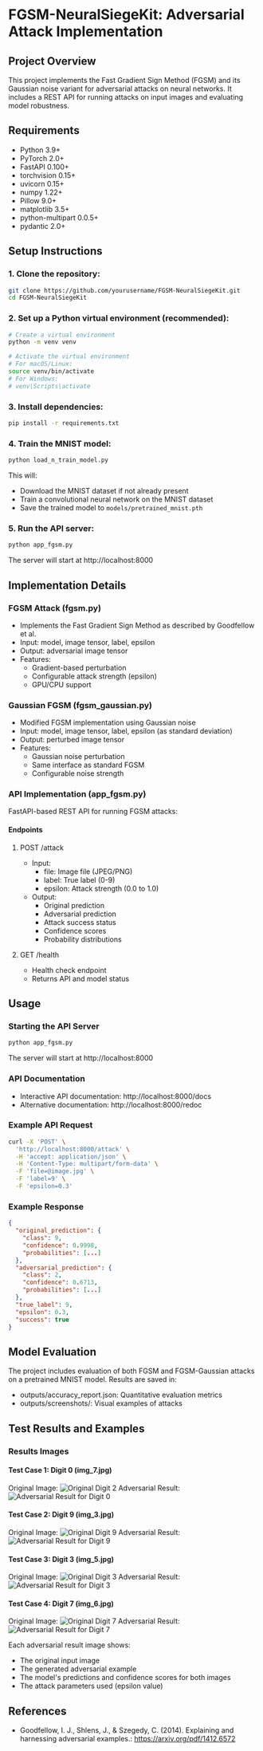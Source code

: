 # FGSM-NeuralSiegeKit: Adversarial Attack Implementation

## Project Overview
This project implements the Fast Gradient Sign Method (FGSM) and its Gaussian noise variant for adversarial attacks on neural networks. It includes a REST API for running attacks on input images and evaluating model robustness.

## Requirements
- Python 3.9+
- PyTorch 2.0+
- FastAPI 0.100+
- torchvision 0.15+
- uvicorn 0.15+
- numpy 1.22+
- Pillow 9.0+
- matplotlib 3.5+
- python-multipart 0.0.5+
- pydantic 2.0+

## Setup Instructions

### 1. Clone the repository:
```bash
git clone https://github.com/yourusername/FGSM-NeuralSiegeKit.git
cd FGSM-NeuralSiegeKit
```

### 2. Set up a Python virtual environment (recommended):
```bash
# Create a virtual environment
python -m venv venv

# Activate the virtual environment
# For macOS/Linux:
source venv/bin/activate
# For Windows:
# venv\Scripts\activate
```

### 3. Install dependencies:
```bash
pip install -r requirements.txt
```

### 4. Train the MNIST model:
```bash
python load_n_train_model.py
```
This will:
- Download the MNIST dataset if not already present
- Train a convolutional neural network on the MNIST dataset
- Save the trained model to `models/pretrained_mnist.pth`

### 5. Run the API server:
```bash
python app_fgsm.py
```
The server will start at http://localhost:8000

## Implementation Details

### FGSM Attack (fgsm.py)
- Implements the Fast Gradient Sign Method as described by Goodfellow et al.
- Input: model, image tensor, label, epsilon
- Output: adversarial image tensor
- Features:
  - Gradient-based perturbation
  - Configurable attack strength (epsilon)
  - GPU/CPU support

### Gaussian FGSM (fgsm_gaussian.py)
- Modified FGSM implementation using Gaussian noise
- Input: model, image tensor, label, epsilon (as standard deviation)
- Output: perturbed image tensor
- Features:
  - Gaussian noise perturbation
  - Same interface as standard FGSM
  - Configurable noise strength

### API Implementation (app_fgsm.py)
FastAPI-based REST API for running FGSM attacks:

#### Endpoints
1. POST /attack
   - Input:
     - file: Image file (JPEG/PNG)
     - label: True label (0-9)
     - epsilon: Attack strength (0.0 to 1.0)
   - Output:
     - Original prediction
     - Adversarial prediction
     - Attack success status
     - Confidence scores
     - Probability distributions

2. GET /health
   - Health check endpoint
   - Returns API and model status

## Usage

### Starting the API Server
```bash
python app_fgsm.py
```
The server will start at http://localhost:8000

### API Documentation
- Interactive API documentation: http://localhost:8000/docs
- Alternative documentation: http://localhost:8000/redoc

### Example API Request
```bash
curl -X 'POST' \
  'http://localhost:8000/attack' \
  -H 'accept: application/json' \
  -H 'Content-Type: multipart/form-data' \
  -F 'file=@image.jpg' \
  -F 'label=9' \
  -F 'epsilon=0.3'
```

### Example Response
```json
{
  "original_prediction": {
    "class": 9,
    "confidence": 0.9998,
    "probabilities": [...]
  },
  "adversarial_prediction": {
    "class": 2,
    "confidence": 0.6713,
    "probabilities": [...]
  },
  "true_label": 9,
  "epsilon": 0.3,
  "success": true
}
```

## Model Evaluation
The project includes evaluation of both FGSM and FGSM-Gaussian attacks on a pretrained MNIST model. Results are saved in:
- outputs/accuracy_report.json: Quantitative evaluation metrics
- outputs/screenshots/: Visual examples of attacks

## Test Results and Examples

### Results Images

#### Test Case 1: Digit 0 (img_7.jpg)
Original Image: ![Original Digit 2](test_images/img_7.jpg)
Adversarial Result: ![Adversarial Result for Digit 0](outputs/api_test_on_0.png)

#### Test Case 2: Digit 9 (img_3.jpg)
Original Image: ![Original Digit 9](test_images/img_3.jpg)
Adversarial Result: ![Adversarial Result for Digit 9](outputs/api_test_on_9.png)

#### Test Case 3: Digit 3 (img_5.jpg)
Original Image: ![Original Digit 3](test_images/img_5.jpg)
Adversarial Result: ![Adversarial Result for Digit 3](outputs/api_test_on_3.png)

#### Test Case 4: Digit 7 (img_6.jpg)
Original Image: ![Original Digit 7](test_images/img_6.jpg)
Adversarial Result: ![Adversarial Result for Digit 7](outputs/api_test_on_7.png)

Each adversarial result image shows:
- The original input image
- The generated adversarial example
- The model's predictions and confidence scores for both images
- The attack parameters used (epsilon value)

## References
- Goodfellow, I. J., Shlens, J., & Szegedy, C. (2014). Explaining and harnessing adversarial examples.:
https://arxiv.org/pdf/1412.6572